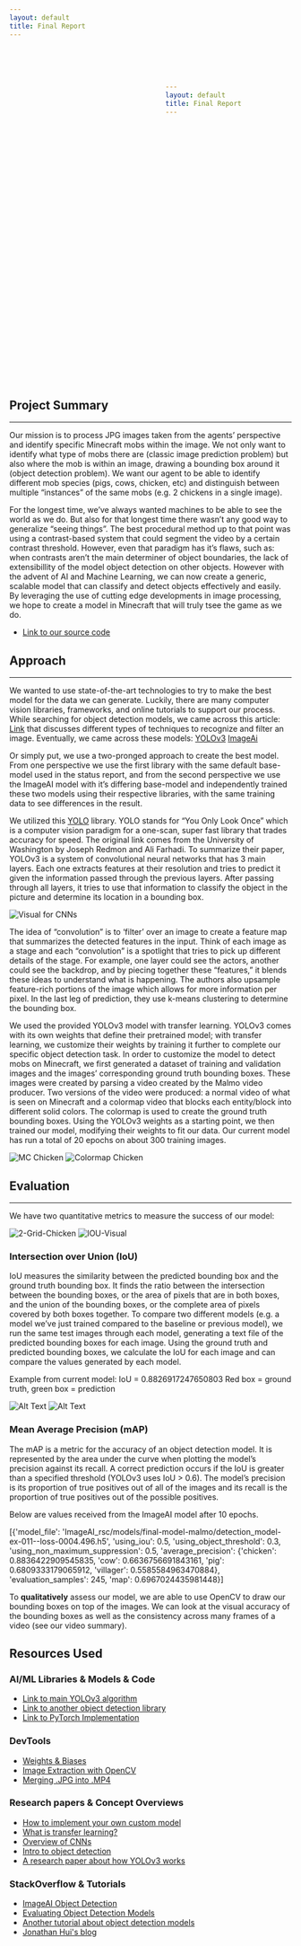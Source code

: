 ```yaml
---
layout: default
title: Final Report
---
```


<iframe width="1061" height="597" src="#"
frameborder="0" allow="accelerometer; autoplay; clipboard-write;
encrypted-media; gyroscope; picture-in-picture" allowfullscreen></iframe>

## Project Summary

---

Our mission is to process JPG images taken from the agents’ perspective and identify specific Minecraft mobs within the image. We not only want to identify what type of mobs there are (classic image prediction problem) but also where the mob is within an image, drawing a bounding box around it (object detection problem). We want our agent to be able to identify different mob species (pigs, cows, chicken, etc) and distinguish between multiple “instances” of the same mobs (e.g. 2 chickens in a single image).

For the longest time, we’ve always wanted machines to be able to see the world as we do. But also for that longest time there wasn’t any good way to generalize “seeing things”. The best procedural method up to that point was using a contrast-based system that could segment the video by a certain contrast threshold. However, even that paradigm has it’s flaws, such as: when contrasts aren’t the main determiner of object boundaries,  the lack of extensibillity of the model object detection on other objects. However with the advent of AI and Machine Learning, we can now create a generic, scalable model that can classify and detect objects effectively and easily. By leveraging the use of cutting edge developments in image processing, we hope to create a model in Minecraft that will truly tsee the game as we do.

* [Link to our source code](https://github.com/KimJee/Mobbox)

## Approach

---

We wanted to use state-of-the-art technologies to try to make the best model for the data we can generate. Luckily, there are many computer vision libraries, frameworks, and online tutorials to support our process. While searching for object detection models, we came across this article: [Link](https://stackabuse.com/object-detection-with-imageai-in-python/) that discusses different types of techniques to recognize and filter an image. Eventually, we came across these models: [YOLOv3](https://github.com/eriklindernoren/PyTorch-YOLOv3) [ImageAi](https://github.com/OlafenwaMoses/ImageAI)

Or simply put, we use a two-pronged approach to create the best model. From one perspective we use the first library with the same default base-model used in the status report, and from the second perspective we use the ImageAI model with it’s differing base-model and independently trained these two models using their respective libraries, with the same training data to see differences in the result.

We utilized this [YOLO](https://github.com/ultralytics/yolov3) library. YOLO stands for “You Only Look Once” which is a computer vision paradigm for a one-scan, super fast library that trades accuracy for speed. The original link comes from the University of Washington by Joseph Redmon and Ali Farhadi. To summarize their paper, YOLOv3 is a system of convolutional neural networks that has 3 main layers. Each one extracts features at their resolution and tries to predict it given the information passed through the previous layers. After passing through all layers, it tries to use that information to classify the object in the picture and determine its location in a bounding box.

![Visual for CNNs](img/image7.png "Diagram for Proposal")

The idea of “convolution” is to ‘filter’ over an image to create a feature map that summarizes the detected features in the input. Think of each image as a stage and each “convolution” is a spotlight that tries to pick up different details of the stage. For example, one layer could see the actors, another could see the backdrop, and by piecing together these “features,” it blends these ideas to understand what is happening. The authors also upsample feature-rich portions of the image which allows for more information per pixel. In the last leg of prediction, they use k-means clustering to determine the bounding box.

We used the provided YOLOv3 model with transfer learning. YOLOv3 comes with its own weights that define their pretrained model; with transfer learning, we customize their weights by training it further to complete our specific object detection task. In order to customize the model to detect mobs on Minecraft, we first generated a dataset of training and validation images and the images’ corresponding ground truth bounding boxes. These images were created by parsing a video created by the Malmo video producer. Two versions of the video were produced: a normal video of what is seen on Minecraft and a colormap video that blocks each entity/block into different solid colors. The colormap is used to create the ground truth bounding boxes. Using the YOLOv3 weights as a starting point, we then trained our model, modifying their weights to fit our data. Our current model has run a total of 20 epochs on about 300 training images.

![MC Chicken](img/image2.png "Diagram for Proposal")
![Colormap Chicken](img/image3.png "Diagram for Proposal")

## Evaluation

---

We have two quantitative metrics to measure the success of our model:

![2-Grid-Chicken](img/image8.png "Gridded Chicken")
![IOU-Visual](img/image1.png "IOU-Visual")


### Intersection over Union (IoU)

IoU measures the similarity between the predicted bounding box and the ground truth bounding box. It finds the ratio between the intersection between the bounding boxes, or the area of pixels that are in both boxes, and the union of the bounding boxes, or the complete area of pixels covered by both boxes together. To compare two different models (e.g. a model we’ve just trained compared to the baseline or previous model), we run the same test images through each model, generating a text file of the predicted bounding boxes for each image. Using the ground truth and predicted bounding boxes, we calculate the IoU for each image and can compare the values generated by each model.

Example from current model: IoU = 0.8826917247650803
Red box = ground truth, green box = prediction


![Alt Text](img/chicken-model.gif)
![Alt Text](img/chicken-model-improved.gif)


### Mean Average Precision (mAP)

The mAP is a metric for the accuracy of an object detection model. It is represented by the area under the curve when plotting the model’s precision against its recall. A correct prediction occurs if the IoU is greater than a specified threshold (YOLOv3 uses IoU > 0.6). The model’s precision is its proportion of true positives out of all of the images and its recall is the proportion of true positives out of the possible positives.

Below are values received from the ImageAI model after 10 epochs.

[{'model_file': 'ImageAI_rsc/models/final-model-malmo/detection_model-ex-011--loss-0004.496.h5',
'using_iou': 0.5,
'using_object_threshold': 0.3,
'using_non_maximum_suppression': 0.5,
'average_precision': {'chicken': 0.8836422909545835, 'cow': 0.6636756691843161, 'pig': 0.6809333179065912, 'villager': 0.5585584963470884},
 'evaluation_samples': 245, 'map': 0.6967024435981448}]

To **qualitatively** assess our model, we are able to use OpenCV to draw our bounding boxes on top of the images. We can look at the visual accuracy of the bounding boxes as well as the consistency across many frames of a video (see our video summary).

## Resources Used

### AI/ML Libraries & Models & Code

* [Link to main YOLOv3 algorithm](https://github.com/ultralytics/yolov3)
* [Link to another object detection library](https://github.com/OlafenwaMoses/ImageAI)
* [Link to PyTorch Implementation](https://github.com/eriklindernoren/PyTorch-YOLOv3)

### DevTools

* [Weights & Biases](https://wandb.ai/)
* [Image Extraction with OpenCV](https://theailearner.com/2018/10/15/creating-video-from-images-using-opencv-python/)
* [Merging .JPG into .MP4](https://theailearner.com/2018/10/15/creating-video-from-images-using-opencv-python/)

### Research papers & Concept Overviews

* [How to implement your own custom model](https://imageai.readthedocs.io/en/latest/customdetection/)
* [What is transfer learning?](https://appsilon.com/transfer-learning-introduction/)
* [Overview of CNNs](https://towardsdatascience.com/a-comprehensive-guide-to-convolutional-neural-networks-the-eli5-way-3bd2b1164a53?gi=2a61e97f5a9d) 
* [Intro to object detection](https://stackabuse.com/object-detection-with-imageai-in-python/)
* [A research paper about  how YOLOv3 works](https://pjreddie.com/media/files/papers/YOLOv3.pdf) 

### StackOverflow & Tutorials

* [ImageAI Object Detection](https://stackabuse.com/object-detection-with-imageai-in-python/)
* [Evaluating Object Detection Models](https://manalelaidouni.github.io/manalelaidouni.github.io/Evaluating-Object-Detection-Models-Guide-to-Performance-Metrics.html#precision---recall-and-the-confidence-threshold)
* [Another tutorial about object detection models](https://towardsdatascience.com/chess-rolls-or-basketball-lets-create-a-custom-object-detection-model-ef53028eac7d)
* [Jonathan Hui's blog](https://jonathan-hui.medium.com/)

